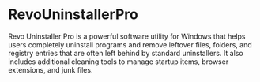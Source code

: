 # RevoUninstallerPro
Revo Uninstaller Pro is a powerful software utility for Windows that helps users completely uninstall programs and remove leftover files, folders, and registry entries that are often left behind by standard uninstallers. It also includes additional cleaning tools to manage startup items, browser extensions, and junk files.
